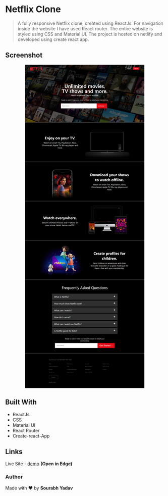 # Netflix Clone
> A fully responsive Netflix clone, created using ReactJs. For navigation inside the website I have used React router. The entire website is styled using CSS and Material UI. The project is hosted on netlify and developed using create react app.  

## Screenshot  
<p align = "center">
    <img src = "./Screenshot/screenshot.jpg"/>
</p>  

## Built With  
- ReactJs
- CSS
- Material UI
- React Router
- Create-react-App
## Links  
Live Site - [demo](https://animated-gaufre-45ae75.netlify.app/)  **(Open in Edge)**
### Author
Made with ❤ by **Sourabh Yadav**




